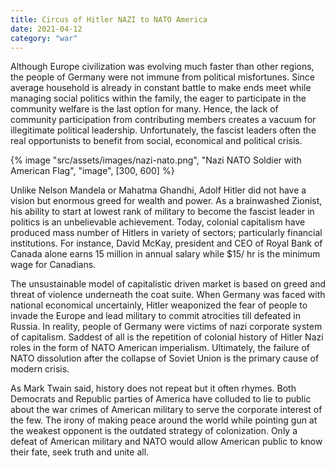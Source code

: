 ```yaml
---
title: Circus of Hitler NAZI to NATO America
date: 2021-04-12
category: "war"
---
```


Although Europe civilization was evolving much faster than other regions, the people of Germany were not immune from political misfortunes. Since average household is already in constant battle to make ends meet while managing social politics within the family, the eager to participate in the community welfare is the last option for many. Hence, the lack of community participation from contributing members creates a vacuum for illegitimate political leadership. Unfortunately, the fascist leaders often the real opportunists to benefit from social, economical and political crisis.

<!-- excerpt -->

{% image "src/assets/images/nazi-nato.png", "Nazi NATO Soldier with American Flag", "image", [300, 600] %}

Unlike Nelson Mandela or Mahatma Ghandhi, Adolf Hitler did not have a vision but enormous greed for wealth and power. As a brainwashed Zionist, his ability to start at lowest rank of military to become the fascist leader in politics is an unbelievable achievement. Today, colonial capitalism have produced mass number of Hitlers in variety of sectors; particularly financial institutions. For instance, David McKay, president and CEO of Royal Bank of Canada alone earns 15 million in annual salary while $15/ hr is the minimum wage for Canadians.

The unsustainable model of capitalistic driven market is based on greed and threat of violence underneath the coat suite. When Germany was faced with national economical uncertainly, Hitler weaponized the fear of people to invade the Europe and lead military to commit atrocities till defeated in Russia. In reality, people of Germany were victims of nazi corporate system of capitalism. Saddest of all is the repetition of colonial history of Hitler Nazi roles in the form of NATO American imperialism. Ultimately, the failure of NATO dissolution after the collapse of Soviet Union is the primary cause of modern crisis.

As Mark Twain said, history does not repeat but it often rhymes. Both Democrats and Republic parties of America have colluded to lie to public about the war crimes of American military to serve the corporate interest of the few. The irony of making peace around the world while pointing gun at the weakest opponent is the outdated strategy of colonization. Only a defeat of American military and NATO would allow American public to know their fate, seek truth and unite all.
